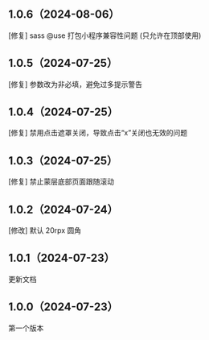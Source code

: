 ## 1.0.6（2024-08-06）
[修复] sass @use 打包小程序兼容性问题 (只允许在顶部使用)
## 1.0.5（2024-07-25）
[修复] 参数改为非必填，避免过多提示警告
## 1.0.4（2024-07-25）
[修复] 禁用点击遮罩关闭，导致点击“x”关闭也无效的问题
## 1.0.3（2024-07-25）
[修复] 禁止蒙层底部页面跟随滚动
## 1.0.2（2024-07-24）
[修改] 默认 20rpx 圆角
## 1.0.1（2024-07-23）
更新文档
## 1.0.0（2024-07-23）
第一个版本
